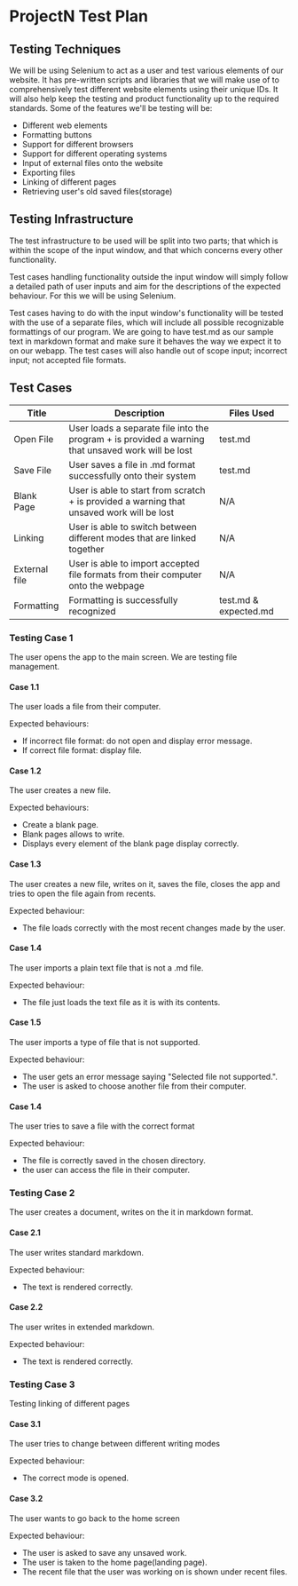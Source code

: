 # ProjectN Test Plan

## Testing Techniques

We will be using Selenium to act as a user and test various elements of our website. It has pre-written scripts and libraries that we will make use of to comprehensively test different website elements using their unique IDs. It will also help keep the testing and product functionality up to the required standards. Some of the features we'll be testing will be:

- Different web elements
- Formatting buttons
- Support for different browsers
- Support for different operating systems
- Input of external files onto the website
- Exporting files
- Linking of different pages
- Retrieving user's old saved files(storage) 

## Testing Infrastructure

The test infrastructure to be used will be split into two parts; that which is within the scope of the input window, and that which concerns every other functionality.

Test cases handling functionality outside the input window will simply follow a detailed path of user inputs and aim for the descriptions of the expected behaviour. For this we will be using Selenium.
    
Test cases having to do with the input window's functionality will be tested with the use of a separate files, which will include all possible recognizable formattings of our program. We are going to have test.md as our sample text in markdown format and make sure it behaves the way we expect it to on our webapp. The test cases will also handle out of scope input; incorrect input; not accepted file formats. 

## Test Cases

| Title         | Description                                                                                        | Files Used            |
| ------------- | -------------------------------------------------------------------------------------------------- | --------------------- |
| Open File     | User loads a separate file into the program + is provided a warning that unsaved work will be lost | test.md               |
| Save File     | User saves a file in .md format successfully onto their system                                     | test.md               |
| Blank Page    | User is able to start from scratch + is provided a warning that unsaved work will be lost          | N/A                   |
| Linking              | User is able to switch between different modes that are linked together                                                                                                   | N/A                      |
| External file | User is able to import accepted file formats from their computer onto the webpage                  | N/A                   |
| Formatting    | Formatting is successfully recognized                                                              | test.md & expected.md |


### Testing Case 1

The user opens the app to the main screen. We are testing file management.

#### Case 1.1

The user loads a file from their computer.

Expected behaviours:

- If incorrect file format: do not open and display error message.
- If correct file format: display file.

#### Case 1.2

The user creates a new file.

Expected behaviours:

- Create a blank page.
- Blank pages allows to write.
- Displays every element of the blank page display correctly.

#### Case 1.3

The user creates a new file, writes on it, saves the file, closes the app and tries to open the file again from recents.

Expected behaviour:

- The file loads correctly with the most recent changes made by the user.

#### Case 1.4

The user imports a plain text file that is not a .md file.

Expected behaviour:

- The file just loads the text file as it is with its contents.

#### Case 1.5

The user imports a type of file that is not supported.

Expected behaviour:

- The user gets an error message saying "Selected file not supported.".
- The user is asked to choose another file from their computer.

#### Case 1.4

The user tries to save a file with the correct format

Expected behaviour:

- The file is correctly saved in the chosen directory.
- the user can access the file in their computer.

### Testing Case 2

The user creates a document, writes on the it in markdown format. 

#### Case 2.1

The user writes standard markdown.

Expected behaviour:

- The text is rendered correctly.

#### Case 2.2

The user writes in extended markdown.

Expected behaviour:

- The text is rendered correctly.

### Testing Case 3

Testing linking of different pages

#### Case 3.1

The user tries to change between different writing modes

Expected behaviour:

- The correct mode is opened.

#### Case 3.2

The user wants to go back to the home screen

Expected behaviour:

- The user is asked to save any unsaved work.
- The user is taken to the home page(landing page).
- The recent file that the user was working on is shown under recent files.

